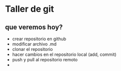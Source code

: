 # Taller de git
## que veremos hoy?
- crear repositorio en github
- modificar archivo .md
- clonar el repositorio
- hacer cambios en el repositorio local (add, commit)
- push y pull al repositorio remoto
- 
